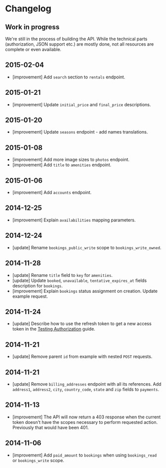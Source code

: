 # Changelog

## Work in progress

We're still in the process of building the API. While the technical parts
(authorization, JSON support etc.) are mostly done, not all resources
are complete or even available.

## 2015-02-04
  * [improvement] Add `search` section to `rentals` endpoint.

## 2015-01-21
  * [improvement] Update `initial_price` and `final_price` descriptions.

## 2015-01-20
  * [improvement] Update `seasons` endpoint - add names translations.

## 2015-01-08
  * [improvement] Add more image sizes to `photos` endpoint.
  * [improvement] Add `title` to `amenities` endpoint.

## 2015-01-06
  * [improvement] Add `accounts` endpoint.

## 2014-12-25
  * [improvement] Explain `availabilities` mapping parameters.

## 2014-12-24
  * [update] Rename `bookings_public_write` scope to `bookings_write_owned`.

## 2014-11-28
  * [update] Rename `title` field to `key` for `amenities`.
  * [update] Update `booked`, `unavailable`, `tentative_expires_at` fields description for `bookings`.
  * [improvement] Explain `bookings` status assignment on creation. Update example request.

## 2014-11-24
  * [update] Describe how to use the refresh token to get a new access token in the [Testing Authorization](/reference/testing_authorization) guide.

## 2014-11-21
  * [update] Remove parent `id` from example with nested `POST` requests.

## 2014-11-21
  * [update] Remove `billing_addresses` endpoint with all its references. Add `address1`, `address2`, `city`, `country_code`, `state` and `zip` fields to `payments`.

## 2014-11-13
  * [improvement] The API will now return a 403 response when the current token doesn't have
    the scopes necessary to perform requested action. Previously that would have been 401.

## 2014-11-06
  * [improvement] Add `paid_amount` to `bookings` when using `bookings_read` or `bookings_write` scope.
